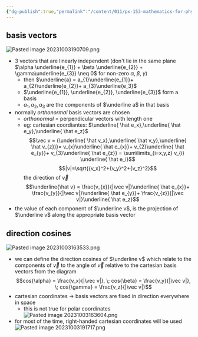 ```yaml
---
{"dg-publish":true,"permalink":"/content/011/px-153-mathematics-for-physicists/term-1/px-153-a-vectors/px-153-a2-cartesian-coordinates-and-vector-components/","noteIcon":"1","created":"2024-11-25T10:50:32.000+00:00","updated":"2024-11-26T19:34:26.931+00:00"}
---
```


## basis vectors

![Pasted image 20231003190709.png](/img/user/pics/Pasted%20image%2020231003190709.png)
- 3 vectors that are linearly independent (don't lie in the same plane $\alpha \underline{e_{1}} +  \beta \underline{e_{2}} + \gamma\underline{e_{3}} \neq 0$ for non-zero $\alpha, \; \beta, \; \gamma$)
	- then $\underline{a} = a_{1}\underline{e_{1}}+  a_{2}\underline{e_{2}}+  a_{3}\underline{e_3}$
	- $\underline{e_{1}}, \underline{e_{2}}, \underline{e_{3}}$ form a basis
	- $a_1, a_2, a_3$ are the components of $\underline a$ in that basis
- normally *orthonormal* basis vectors are chosen
	- *orthonormal* = perpendicular vectors with length one
	- eg: cartesian coordiantes: $\underline{ \hat e_x},\underline{ \hat e_y},\underline{ \hat e_z}$
$$\vec v = (\underline{ \hat v_x},\underline{ \hat v_y},\underline{ \hat v_{z})}= v_{x}\underline{ \hat e_{x}}+ v_{2}\underline{ \hat e_{y}}+ v_{3}\underline{ \hat e_{z}} = \sum\limits_{i=x,y,z} v_{i} \underline{ \hat e_i}$$
$$|v|=\sqrt{{v_x}^2+{v_y}^2+{v_z}^2}$$
the direction of $\vec v$
$$\underline{\hat v} = \frac{v_{x}}{|\vec v|}\underline{ \hat e_{x}}+ \frac{v_{y}}{|\vec v|}\underline{ \hat e_{y}}+ \frac{v_{z}}{|\vec v|}\underline{ \hat e_z}$$
- the value of each component of $\underline v$, is the projection of $\underline v$ along the appropriate basis vector
## direction cosines
![Pasted image 20231003163533.png](/img/user/pics/Pasted%20image%2020231003163533.png)
- we can define the direction cosines of $\underline v$ which relate to the components of $\vec v$ to the angle of $\vec v$ relative to the cartesian basis vectors from the diagram
$$cos{\alpha} = \frac{v_x}{|\vec v|}, \; cos{\beta} = \frac{v_y}{|\vec v|}, \; cos{\gamma} = \frac{v_z}{|\vec v|}$$
- cartesian coordinates -> basis vectors are fixed in direction everywhere in space
	- this is not true for polar coordinates
![Pasted image 20231003163604.png](/img/user/pics/Pasted%20image%2020231003163604.png)
- for most of the time, right-handed cartesian coordinates will be used
![Pasted image 20231003191717.png](/img/user/pics/Pasted%20image%2020231003191717.png)

